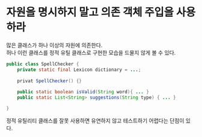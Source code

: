 # 자원을 명시하지 말고 의존 객체 주입을 사용하라
많은 클래스가 하나 이상의 자원에 의존한다.     
허나 이런 클래스를 정적 유틸 클래스로 구현한 모습을 드물지 않게 볼 수 있다.      

```java
public class SpellChecker {
    private static final Lexicon dictionary = ...;
    
    privat SpellChecker() {}
    
    public static boolean isValid(String word){ ... }
    public static List<String> suggestions(String type) { ... }   

}
```
정적 유틸리티 클래스를 잘못 사용하면 유연하지 않고 테스트하기 어렵다는 단점이 있다.    

